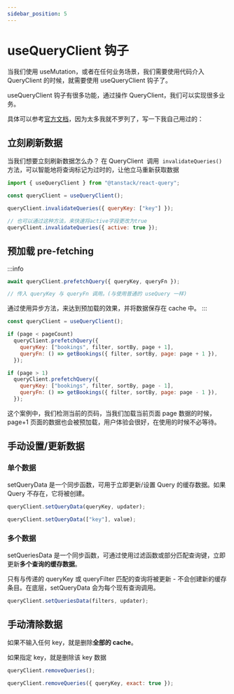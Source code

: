 ```yaml
---
sidebar_position: 5
---
```


# useQueryClient 钩子

当我们使用 useMutation，或者在任何业务场景，我们需要使用代码介入 QueryClient 的时候，就需要使用 useQueryClient 钩子了。

useQueryClient 钩子有很多功能，通过操作 QueryClient，我们可以实现很多业务。

具体可以参考[官方文档](https://tanstack.com/query/v4/docs/reference/QueryClient#queryclientremovequeries)，因为太多我就不罗列了，写一下我自己用过的：

## 立刻刷新数据

当我们想要立刻刷新数据怎么办？
在 QueryClient  调用  `invalidateQueries()`  方法，可以智能地将查询标记为过时的，让他立马重新获取数据

```jsx
import { useQueryClient } from "@tanstack/react-query";

const queryClient = useQueryClient();

queryClient.invalidateQueries({ queryKey: ["key"] });

// 也可以通过这种方法，来快速将active字段更改为true
queryClient.invalidateQueries({ active: true });
```

## 预加载 pre-fetching

:::info

```jsx title="Syntax"
await queryClient.prefetchQuery({ queryKey, queryFn });

// 传入 queryKey 与 queryFn 调用。(与使用普通的 useQuery 一样)
```

通过使用异步方法，来达到预加载的效果，并将数据保存在 cache 中。
:::

```jsx title="useBookings.js"
const queryClient = useQueryClient();

if (page < pageCount)
  queryClient.prefetchQuery({
    queryKey: ["bookings", filter, sortBy, page + 1],
    queryFn: () => getBookings({ filter, sortBy, page: page + 1 }),
  });

if (page > 1)
  queryClient.prefetchQuery({
    queryKey: ["bookings", filter, sortBy, page - 1],
    queryFn: () => getBookings({ filter, sortBy, page: page - 1 }),
  });
```

这个案例中，我们检测当前的页码，当我们加载当前页面 page 数据的时候，page+1 页面的数据也会被预加载，用户体验会很好，在使用的时候不必等待。

## 手动设置/更新数据

### 单个数据

setQueryData 是一个同步函数，可用于立即更新/设置 Query 的缓存数据。如果 Query 不存在，它将被创建。

```jsx
queryClient.setQueryData(queryKey, updater);

queryClient.setQueryData(["key"], value);
```

### 多个数据

setQueriesData 是一个同步函数，可通过使用过滤函数或部分匹配查询键，立即更新**多个查询的缓存数据**。

只有与传递的 queryKey 或 queryFilter 匹配的查询将被更新 - 不会创建新的缓存条目。在底层，setQueryData 会为每个现有查询调用。

```jsx
queryClient.setQueriesData(filters, updater);
```

## 手动清除数据

如果不输入任何 key，就是删除**全部的 cache**。

如果指定 key，就是删除该 key 数据

```jsx
queryClient.removeQueries();

queryClient.removeQueries({ queryKey, exact: true });
```
